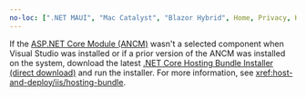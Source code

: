 ```yaml
---
no-loc: [".NET MAUI", "Mac Catalyst", "Blazor Hybrid", Home, Privacy, Kestrel, appsettings.json, "ASP.NET Core Identity", cookie, Cookie, Blazor, "Blazor Server", "Blazor WebAssembly", "Identity", "Let's Encrypt", Razor, SignalR]
---
```

If the [ASP.NET Core Module (ANCM)](xref:host-and-deploy/aspnet-core-module) wasn't a selected component when Visual Studio was installed or if a prior version of the ANCM was installed on the system, download the latest [.NET Core Hosting Bundle Installer (direct download)](https://dotnet.microsoft.com/permalink/dotnetcore-current-windows-runtime-bundle-installer) and run the installer. For more information, see <xref:host-and-deploy/iis/hosting-bundle>.
